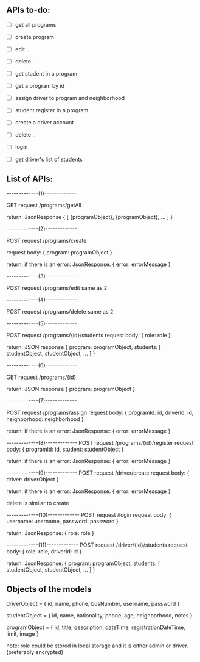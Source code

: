 ## APIs to-do:

- [ ] get all programs
- [ ] create program
- [ ] edit ..
- [ ] delete ..
- [ ] get student in a program
- [ ] get a program by id
- [ ] assign driver to program and neighborhood
- [ ] student register in a program
- [ ] create a driver account
- [ ] delete ..
- [ ] login
- [ ] get driver's list of students



## List of APIs:

-------------(1)-------------

GET request
/programs/getAll

return: JsonResponse
{
	[
		{programObject},
		{programObject},
		…
	]
}


-------------(2)-------------

POST request
/programs/create 

request body:
{
	program: programObject
}

return:
if there is an error:
	JsonResponse:
	{
		error: errorMessage
	}


-------------(3)-------------

POST request
/programs/edit
same as 2


-------------(4)-------------

POST request
/programs/delete
same as 2


-------------(5)-------------

POST request
/programs/{id}/students
request body:
{
	role: role
}

return: JSON response
{
    program: programObject,
    students: [
        studentObject,
        studentObject,
        …
    ]
}

-------------(6)-------------

GET request
/programs/{id}

return: JSON response
{
    program: programObject
}
 

-------------(7)-------------

POST request
/programs/assign
request body:
{
    programId: id,
    driverId: id,
    neighborhood: neighborhood
}

return:
if there is an error:
	JsonResponse:
	{
		error: errorMessage
	}


-------------(8)-------------
POST request
/programs/{id}/register
request body:
{
    programId: id,
    student: studentObject
}

return:
if there is an error:
    JsonResponse:
    {
        error: errorMessage
    }


-------------(9)-------------
POST request
/driver/create
request body:
{
    driver: driverObject
}

return:
if there is an error:
    JsonResponse:
    {
        error: errorMessage
    }

delete is similar to create

-------------(10)-------------
POST request
/login
request body:
{
    username: username,
    password: password
}

return: JsonResponse:
{
    role: role
}


-------------(11)-------------
POST request
/driver/{id}/students
request body:
{
    role: role,
    driverId: id
}

return: JsonResponse:
{
    program: programObject,
    students: [
        studentObject,
        studentObject,
        …
    ]
}



## Objects of the models


driverObject = {
    id,
    name,
    phone,
    busNumber,
    username,
    password
}

studentObject = {
    id,
    name,
    nationality,
    phone,
    age,
    neighborhood,
    notes
}

programObject = {
    id,
	title,
	description,
	dateTime,
	registrationDateTime,
	limit,
	image
}

note: role could be stored in local storage and it is either admin or driver. (preferably encrypted)

